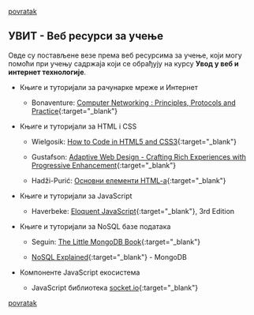 [povratak](/README.md)

## УВИТ - Веб ресурси за учење 

Овде су постављене везе према веб ресурсима за учење, који могу помоћи при учењу садржаја који се обрађују на курсу **Увод у веб и интернет технологије**.

* Књиге и туторијали за рачунарке мреже и Интернет 

     * Bonaventure: [Computer Networking : Principles, Protocols and Practice](https://www.saylor.org/site/wp-content/uploads/2012/02/Computer-Networking-Principles-Bonaventure-1-30-31-OTC1.pdf){:target="_blank"} 


*  Књиге и туторијали за HTML i CSS

     * Wielgosik: [How to Code in HTML5 and CSS3](http://howtocodeinhtml.com/index.html#toc){:target="_blank"}

     * Gustafson: [Adaptive Web Design - Crafting Rich Experiences with Progressive Enhancement](https://adaptivewebdesign.info/1st-edition/read/){:target="_blank"}
    
     * Hadži-Purić: [Основни елементи HTML-a](http://poincare.matf.bg.ac.rs/~jelenagr/op/htmlskola.htm){:target="_blank"}

 
*  Књиге и туторијали за JavaScript

    * Haverbeke: [Eloquent JavaScript](https://eloquentjavascript.net/){:target="_blank"}, 3rd Edition 

  
*  Књиге и туторијали за NoSQL базе података 

    * Seguin: [The Little MongoDB Book](https://www.openmymind.net/mongodb.pdf){:target="_blank"}
    
    * [NoSQL Explained](https://www.mongodb.com/nosql-explained){:target="_blank"} - MongoDB 
        

 * Компоненте JavaScript екосистема

    *  JavaScript библиотека [socket.io](https://socket.io/docs/){:target="_blank"}


[povratak](/README.md)